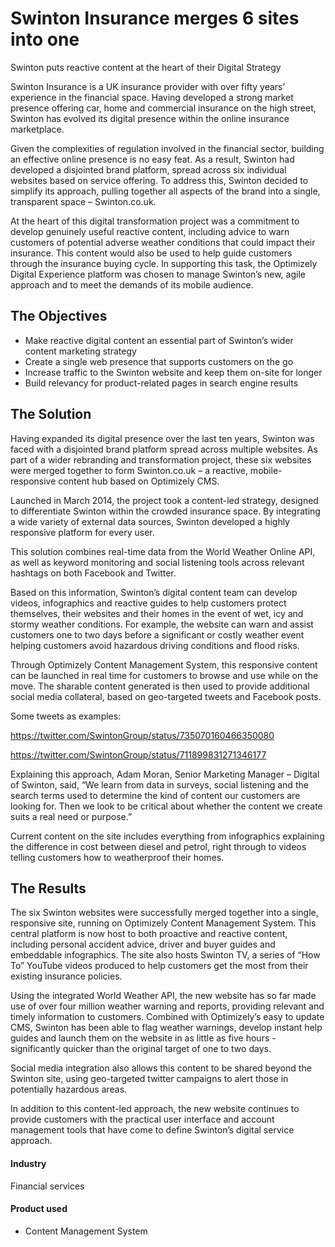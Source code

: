 # Swinton Insurance merges 6 sites into one

Swinton puts reactive content at the heart of their Digital Strategy

Swinton Insurance is a UK insurance provider with over fifty years’ experience
in the financial space. Having developed a strong market presence offering car,
home and commercial insurance on the high street, Swinton has evolved its
digital presence within the online insurance marketplace.

Given the complexities of regulation involved in the financial sector, building
an effective online presence is no easy feat. As a result, Swinton had developed
a disjointed brand platform, spread across six individual websites based on
service offering. To address this, Swinton decided to simplify its approach,
pulling together all aspects of the brand into a single, transparent space –
Swinton.co.uk.

At the heart of this digital transformation project was a commitment to develop
genuinely useful reactive content, including advice to warn customers of
potential adverse weather conditions that could impact their insurance. This
content would also be used to help guide customers through the insurance buying
cycle. In supporting this task, the Optimizely Digital Experience platform was
chosen to manage Swinton’s new, agile approach and to meet the demands of its
mobile audience.

## The Objectives

- Make reactive digital content an essential part of Swinton’s wider content marketing strategy
- Create a single web presence that supports customers on the go
- Increase traffic to the Swinton website and keep them on-site for longer
- Build relevancy for product-related pages in search engine results

## The Solution

Having expanded its digital presence over the last ten years, Swinton was faced
with a disjointed brand platform spread across multiple websites. As part of a
wider rebranding and transformation project, these six websites were merged
together to form Swinton.co.uk – a reactive, mobile-responsive content hub based
on Optimizely CMS.

Launched in March 2014, the project took a content-led strategy, designed to
differentiate Swinton within the crowded insurance space. By integrating a wide
variety of external data sources, Swinton developed a highly responsive platform
for every user.

This solution combines real-time data from the World Weather Online API, as well
as keyword monitoring and social listening tools across relevant hashtags on
both Facebook and Twitter.

Based on this information, Swinton’s digital content team can develop videos,
infographics and reactive guides to help customers protect themselves, their
websites and their homes in the event of wet, icy and stormy weather conditions.
For example, the website can warn and assist customers one to two days before a
significant or costly weather event helping customers avoid hazardous driving
conditions and flood risks.

Through Optimizely Content Management System, this responsive content can be
launched in real time for customers to browse and use while on the move. The
sharable content generated is then used to provide additional social media
collateral, based on geo-targeted tweets and Facebook posts.

Some tweets as examples:

https://twitter.com/SwintonGroup/status/735070160466350080

https://twitter.com/SwintonGroup/status/711899831271346177

Explaining this approach, Adam Moran, Senior Marketing Manager – Digital of
Swinton, said, “We learn from data in surveys, social listening and the search
terms used to determine the kind of content our customers are looking for. Then
we look to be critical about whether the content we create suits a real need or
purpose.”

Current content on the site includes everything from infographics explaining the
difference in cost between diesel and petrol, right through to videos telling
customers how to weatherproof their homes.

## The Results

The six Swinton websites were successfully merged together into a single,
responsive site, running on Optimizely Content Management System. This central
platform is now host to both proactive and reactive content, including personal
accident advice, driver and buyer guides and embeddable infographics. The site
also hosts Swinton TV, a series of “How To” YouTube videos produced to help
customers get the most from their existing insurance policies.

Using the integrated World Weather API, the new website has so far made use of
over four million weather warning and reports, providing relevant and timely
information to customers. Combined with Optimizely’s easy to update CMS, Swinton
has been able to flag weather warnings, develop instant help guides and launch
them on the website in as little as five hours - significantly quicker than the
original target of one to two days.

Social media integration also allows this content to be shared beyond the
Swinton site, using geo-targeted twitter campaigns to alert those in potentially
hazardous areas.

In addition to this content-led approach, the new website continues to provide
customers with the practical user interface and account management tools that
have come to define Swinton’s digital service approach.

#### Industry

Financial services

#### Product used

- Content Management System
